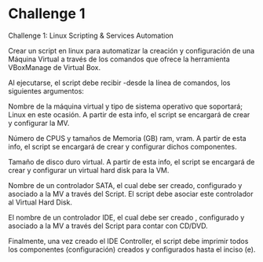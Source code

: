 # Challenge 1
Challenge 1: Linux Scripting & Services Automation

Crear un script en linux para automatizar la creación y configuración  de una Máquina Virtual a través de los comandos que ofrece la herramienta VBoxManage de Virtual Box.

Al ejecutarse, el script debe recibir -desde la línea de comandos,  los siguientes argumentos:

Nombre de la máquina virtual y tipo de sistema operativo que soportará; Linux en este ocasión. A partir de esta info, el script se encargará de crear y configurar la MV.

Número de CPUS y tamaños de Memoria (GB) ram, vram. A partir de esta info, el script se encargará de crear y configurar dichos componentes.

Tamaño de disco duro virtual. A partir de esta info, el script se encargará de crear y configurar un virtual hard disk para la VM.

Nombre de un controlador SATA, el cual debe ser creado, configurado  y asociado a la MV a través del Script.  El script debe asociar este controlador al Virtual Hard Disk.

El nombre de un controlador IDE,  el cual debe ser creado , configurado y asociado a la MV a través del Script para contar con CD/DVD.

Finalmente, una vez creado el IDE Controller, el script debe imprimir todos los componentes (configuración) creados y configurados hasta el inciso (e).
